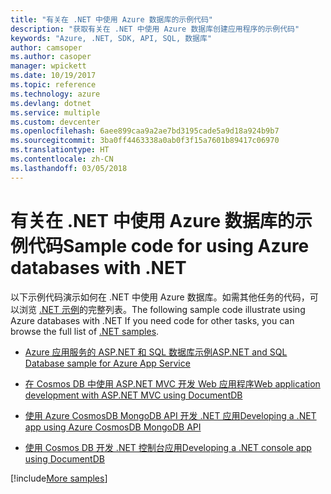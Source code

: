 ```yaml
---
title: "有关在 .NET 中使用 Azure 数据库的示例代码"
description: "获取有关在 .NET 中使用 Azure 数据库创建应用程序的示例代码"
keywords: "Azure, .NET, SDK, API, SQL, 数据库"
author: camsoper
ms.author: casoper
manager: wpickett
ms.date: 10/19/2017
ms.topic: reference
ms.technology: azure
ms.devlang: dotnet
ms.service: multiple
ms.custom: devcenter
ms.openlocfilehash: 6aee899caa9a2ae7bd3195cade5a9d18a924b9b7
ms.sourcegitcommit: 3ba0ff4463338a0ab0f3f15a7601b89417c06970
ms.translationtype: HT
ms.contentlocale: zh-CN
ms.lasthandoff: 03/05/2018
---
```

# <a name="sample-code-for-using-azure-databases-with-net"></a><span data-ttu-id="86ae1-104">有关在 .NET 中使用 Azure 数据库的示例代码</span><span class="sxs-lookup"><span data-stu-id="86ae1-104">Sample code for using Azure databases with .NET</span></span>

<span data-ttu-id="86ae1-105">以下示例代码演示如何在 .NET 中使用 Azure 数据库。如需其他任务的代码，可以浏览 [.NET 示例](https://azure.microsoft.com/resources/samples/?term=dotnet)的完整列表。</span><span class="sxs-lookup"><span data-stu-id="86ae1-105">The following sample code illustrate using Azure databases with .NET If you need code for other tasks, you can browse the full list of [.NET samples](https://azure.microsoft.com/resources/samples/?term=dotnet).</span></span>

- [<span data-ttu-id="86ae1-106">Azure 应用服务的 ASP.NET 和 SQL 数据库示例</span><span class="sxs-lookup"><span data-stu-id="86ae1-106">ASP.NET and SQL Database sample for Azure App Service</span></span>](https://azure.microsoft.com/resources/samples/dotnet-sqldb-tutorial/)

- [<span data-ttu-id="86ae1-107">在 Cosmos DB 中使用 ASP.NET MVC 开发 Web 应用程序</span><span class="sxs-lookup"><span data-stu-id="86ae1-107">Web application development with ASP.NET MVC using DocumentDB</span></span>](https://azure.microsoft.com/resources/samples/documentdb-dotnet-todo-app/)

- [<span data-ttu-id="86ae1-108">使用 Azure CosmosDB MongoDB API 开发 .NET 应用</span><span class="sxs-lookup"><span data-stu-id="86ae1-108">Developing a .NET app using Azure CosmosDB MongoDB API</span></span>](https://azure.microsoft.com/resources/samples/azure-cosmos-db-mongodb-dotnet-getting-started/)

- [<span data-ttu-id="86ae1-109">使用 Cosmos DB 开发 .NET 控制台应用</span><span class="sxs-lookup"><span data-stu-id="86ae1-109">Developing a .NET console app using DocumentDB</span></span>](https://azure.microsoft.com/resources/samples/documentdb-dotnet-getting-started/)

[!include[More samples](includes/more-samples.md)]
